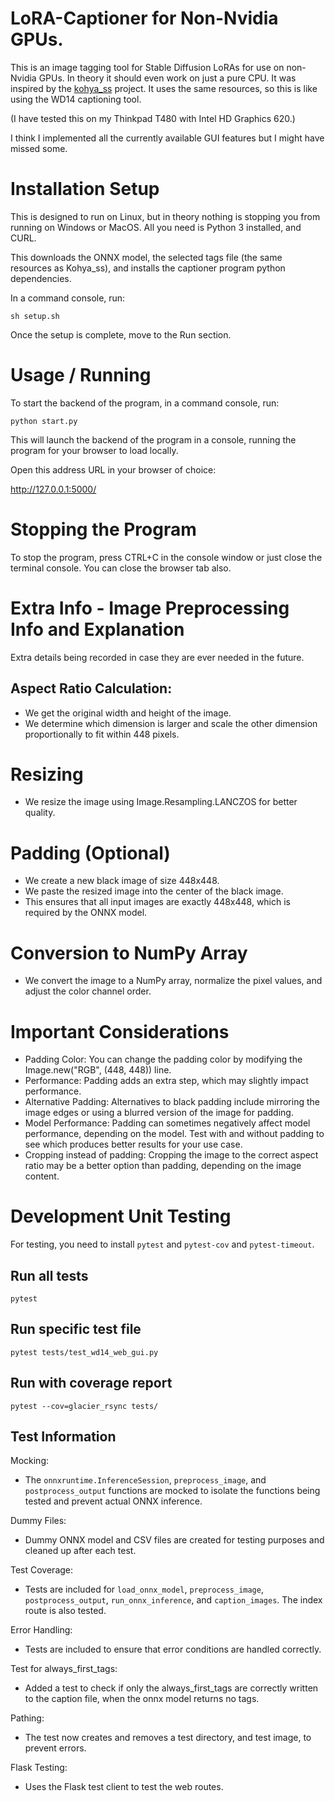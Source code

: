 # LoRA-Captioner for Non-Nvidia GPUs.

This is an image tagging tool for Stable Diffusion LoRAs for use on non-Nvidia GPUs. In theory it should even work on just a pure CPU. It was inspired by the [kohya_ss](https://github.com/bmaltais/kohya_ss) project. It uses the same resources, so this is like using the WD14 captioning tool.

(I have tested this on my Thinkpad T480 with Intel HD Graphics 620.)

I think I implemented all the currently available GUI features but I might have missed some.

# Installation Setup

This is designed to run on Linux, but in theory nothing is stopping you from running on Windows or MacOS. All you need is Python 3 installed, and CURL.

This downloads the ONNX model, the selected tags file (the same resources as Kohya_ss), and installs the captioner program python dependencies.

In a command console, run:

```
sh setup.sh
```

Once the setup is complete, move to the Run section.

# Usage / Running

To start the backend of the program, in a command console, run:

```
python start.py
```

This will launch the backend of the program in a console, running the program for your browser to load locally. 

Open this address URL in your browser of choice:

http://127.0.0.1:5000/

# Stopping the Program

To stop the program, press CTRL+C in the console window or just close the terminal console. You can close the browser tab also.

# Extra Info - Image Preprocessing Info and Explanation

Extra details being recorded in case they are ever needed in the future.

## Aspect Ratio Calculation:
- We get the original width and height of the image.
- We determine which dimension is larger and scale the other dimension proportionally to fit within 448 pixels.

# Resizing

- We resize the image using Image.Resampling.LANCZOS for better quality.

# Padding (Optional)

- We create a new black image of size 448x448.
- We paste the resized image into the center of the black image.
- This ensures that all input images are exactly 448x448, which is required by the ONNX model.

# Conversion to NumPy Array

- We convert the image to a NumPy array, normalize the pixel values, and adjust the color channel order.

# Important Considerations

- Padding Color: You can change the padding color by modifying the Image.new("RGB", (448, 448)) line.
- Performance: Padding adds an extra step, which may slightly impact performance.
- Alternative Padding: Alternatives to black padding include mirroring the image edges or using a blurred version of the image for padding.
- Model Performance: Padding can sometimes negatively affect model performance, depending on the model. Test with and without padding to see which produces better results for your use case.
- Cropping instead of padding: Cropping the image to the correct aspect ratio may be a better option than padding, depending on the image content.

# Development Unit Testing

For testing, you need to install `pytest` and `pytest-cov` and `pytest-timeout`.

## Run all tests
```
pytest
```

## Run specific test file

```
pytest tests/test_wd14_web_gui.py
```

## Run with coverage report

```
pytest --cov=glacier_rsync tests/
```

## Test Information

Mocking:
- The `onnxruntime.InferenceSession`, `preprocess_image`, and `postprocess_output` functions are mocked to isolate the functions being tested and prevent actual ONNX inference.

Dummy Files:
- Dummy ONNX model and CSV files are created for testing purposes and cleaned up after each test.

Test Coverage:
- Tests are included for `load_onnx_model`, `preprocess_image`, `postprocess_output`, `run_onnx_inference`, and `caption_images`.
The index route is also tested.

Error Handling:
- Tests are included to ensure that error conditions are handled correctly.

Test for always_first_tags:
- Added a test to check if only the always_first_tags are correctly written to the caption file, when the onnx model returns no tags.

Pathing:
- The test now creates and removes a test directory, and test image, to prevent errors.

Flask Testing:
- Uses the Flask test client to test the web routes.

